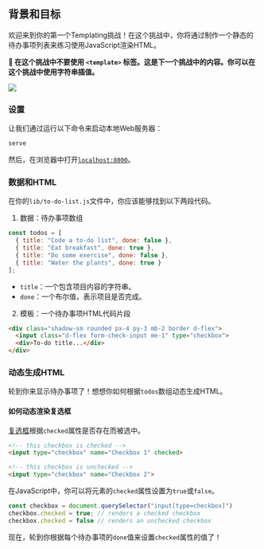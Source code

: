 ## 背景和目标

欢迎来到你的第一个Templating挑战！在这个挑战中，你将通过制作一个静态的待办事项列表来练习使用JavaScript渲染HTML。

**🛑 在这个挑战中不要使用 `<template>` 标签。这是下一个挑战中的内容。你可以在这个挑战中使用字符串插值。**

![](https://raw.githubusercontent.com/lewagon/fullstack-images/master/frontend/to-do-static.png)

### 设置

让我们通过运行以下命令来启动本地Web服务器：

```bash
serve
```

然后，在浏览器中打开[`localhost:8000`](http://localhost:8000)。

### 数据和HTML

在你的`lib/to-do-list.js`文件中，你应该能够找到以下两段代码。

1. 数据：待办事项数组

```js
const todos = [
  { title: "Code a to-do list", done: false },
  { title: "Eat breakfast", done: true },
  { title: "Do some exercise", done: false },
  { title: "Water the plants", done: true }
];
```

- `title`：一个包含项目内容的字符串。
- `done`：一个布尔值，表示项目是否完成。

2. 模板：一个待办事项HTML代码片段

```html
<div class="shadow-sm rounded px-4 py-3 mb-2 border d-flex">
  <input class="d-flex form-check-input me-1" type="checkbox">
  <div>To-do title...</div>
</div>
```

### 动态生成HTML

轮到你来显示待办事项了！想想你如何根据`todos`数组动态生成HTML。

#### 如何动态渲染复选框

[复选框](https://developer.mozilla.org/en-US/docs/Web/HTML/Element/input/checkbox)根据`checked`属性是否存在而被选中。

```html
<!-- this checkbox is checked -->
<input type="checkbox" name="Checkbox 1" checked>

<!-- this checkbox is unchecked -->
<input type="checkbox" name="Checkbox 2">
```

在JavaScript中，你可以将元素的`checked`属性设置为`true`或`false`。

```js
const checkbox = document.querySelector("input[type=checkbox]")
checkbox.checked = true; // renders a checked checkbox
checkbox.checked = false // renders an unchecked checkbox
```

现在，轮到你根据每个待办事项的`done`值来设置`checked`属性的值了！
